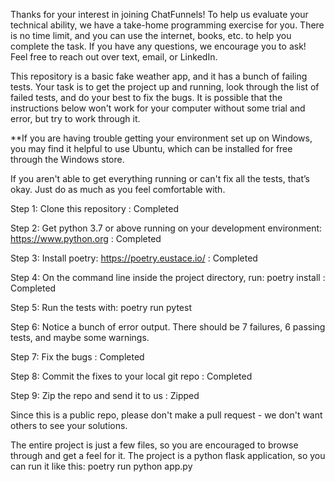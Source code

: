 Thanks for your interest in joining ChatFunnels! To help us evaluate your technical ability, we have a take-home programming exercise for you. There is no time limit, and you can use the internet, books, etc. to help you complete the task. If you have any questions, we encourage you to ask! Feel free to reach out over text, email, or LinkedIn.

This repository is a basic fake weather app, and it has a bunch of failing tests. Your task is to get the project up and running, look through the list of failed tests, and do your best to fix the bugs. It is possible that the instructions below won't work for your computer without some trial and error, but try to work through it.

**If you are having trouble getting your environment set up on Windows, you may find it helpful to use Ubuntu, which can be installed for free through the Windows store.

If you aren't able to get everything running or can't fix all the tests, that’s okay. Just do as much as you feel comfortable with.



Step 1: Clone this repository : Completed

Step 2: Get python 3.7 or above running on your development environment: https://www.python.org : Completed

Step 3: Install poetry: https://poetry.eustace.io/ : Completed

Step 4: On the command line inside the project directory, run: poetry install : Completed

Step 5: Run the tests with: poetry run pytest 

Step 6: Notice a bunch of error output. There should be 7 failures, 6 passing tests, and maybe some warnings.

Step 7: Fix the bugs : Completed

Step 8: Commit the fixes to your local git repo : Completed

Step 9: Zip the repo and send it to us : Zipped

Since this is a public repo, please don't make a pull request - we don't want others to see your solutions.

The entire project is just a few files, so you are encouraged to browse through and get a feel for it. The project is a python flask application, so you can run it like this: poetry run python app.py


